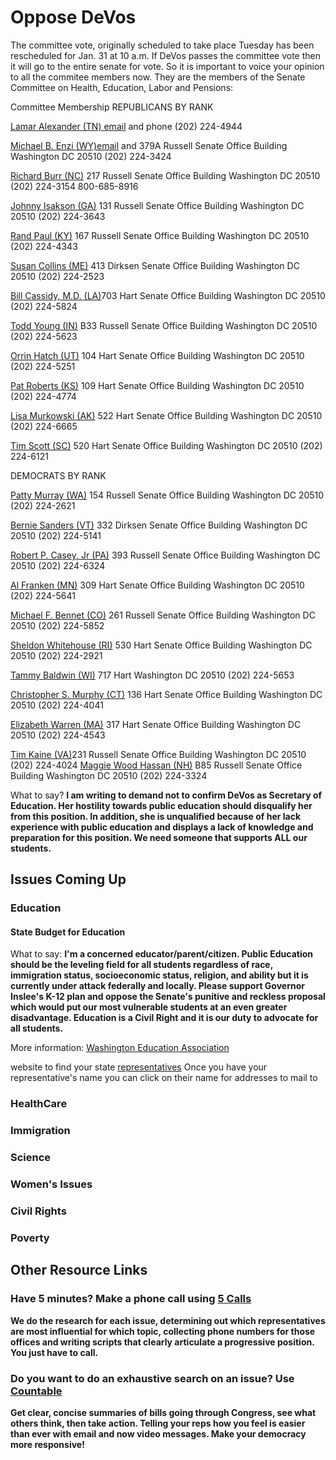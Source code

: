 # Oppose DeVos
The committee vote, originally scheduled to take place Tuesday has been rescheduled for Jan. 31 at 10 a.m.  If DeVos passes the committee vote then it will go to the entire senate for vote.
So it is important to voice your opinion to all the commitee members now. 
They are the members of the Senate Committee on Health, Education, Labor and Pensions:

Committee Membership
REPUBLICANS BY RANK

[Lamar Alexander (TN) email](https://www.collins.senate.gov/contact) and phone (202) 224-4944 

[Michael B. Enzi (WY)email](http://www.enzi.senate.gov/public/index.cfm/contact?p=e-mail-senator-enzi) and 379A Russell Senate Office Building Washington DC 20510
(202) 224-3424 

[Richard Burr (NC)](https://www.burr.senate.gov/contact/email) 217 Russell Senate Office Building Washington DC 20510
(202) 224-3154
800-685-8916

[Johnny Isakson (GA)](https://www.isakson.senate.gov/public/index.cfm/email-me) 131 Russell Senate Office Building Washington DC 20510
(202) 224-3643

[Rand Paul (KY)](https://www.paul.senate.gov/connect/email-rand) 167 Russell Senate Office Building Washington DC 20510
(202) 224-4343

[Susan Collins (ME)](https://www.collins.senate.gov/contact) 413 Dirksen Senate Office Building Washington DC 20510
(202) 224-2523

[Bill Cassidy, M.D. (LA)](https://www.cassidy.senate.gov/contact)703 Hart Senate Office Building Washington DC 20510
(202) 224-5824 

[Todd Young (IN)](https://www.young.senate.gov/content/contact-senator) B33 Russell Senate Office Building Washington DC 20510
(202) 224-5623

[Orrin  Hatch (UT)](http://www.hatch.senate.gov/public/index.cfm/contact?p=Email-Orrin) 104 Hart Senate Office Building Washington DC 20510
(202) 224-5251

[Pat Roberts (KS)](https://www.roberts.senate.gov/public/?p=EmailPat) 109 Hart Senate Office Building Washington DC 20510
(202) 224-4774

[Lisa Murkowski (AK)](https://www.murkowski.senate.gov/contact) 522 Hart Senate Office Building Washington DC 20510
(202) 224-6665

[Tim Scott (SC)](https://www.scott.senate.gov/contact/email-me) 520 Hart Senate Office Building Washington DC 20510
(202) 224-6121

DEMOCRATS BY RANK

[Patty Murray (WA)](https://www.murray.senate.gov/public/index.cfm/contactme) 154 Russell Senate Office Building Washington DC 20510
(202) 224-2621

[Bernie Sanders (VT)](https://www.sanders.senate.gov/contact/comment) 332 Dirksen Senate Office Building Washington DC 20510
(202) 224-5141

[Robert P. Casey, Jr (PA)](https://www.casey.senate.gov/contact/) 393 Russell Senate Office Building Washington DC 20510
(202) 224-6324

[Al Franken (MN)](https://www.franken.senate.gov/?p=email_al) 309 Hart Senate Office Building Washington DC 20510
(202) 224-5641

[Michael F. Bennet (CO)](https://www.bennet.senate.gov/?p=contact) 261 Russell Senate Office Building Washington DC 20510
(202) 224-5852

[Sheldon Whitehouse (RI)](https://www.whitehouse.senate.gov/contact/email-sheldon) 530 Hart Senate Office Building Washington DC 20510
(202) 224-2921

[Tammy Baldwin (WI)](https://www.baldwin.senate.gov/feedback) 717 Hart Washington DC 20510
(202) 224-5653

[Christopher S. Murphy (CT)](https://www.murphy.senate.gov/contact) 136 Hart Senate Office Building Washington DC 20510
(202) 224-4041

[Elizabeth Warren (MA)](https://www.warren.senate.gov/?p=email_senator) 317 Hart Senate Office Building Washington DC 20510
(202) 224-4543

[Tim Kaine (VA)](https://www.kaine.senate.gov/contact)231 Russell Senate Office Building Washington DC 20510
(202) 224-4024
[Maggie Wood Hassan (NH)](https://www.hassan.senate.gov/content/contact-senator) 
B85 Russell Senate Office Building Washington DC 20510
(202) 224-3324

What to say?
__I am writing to demand not to confirm DeVos as Secretary of Education. Her hostility towards public education should disqualify her from this position. In addition, she is unqualified because of her lack experience with public education and displays a lack of knowledge and preparation for this position. We need someone that supports ALL our students.__
 
## Issues Coming Up

### Education
 
#### State Budget for Education

What to say: __I'm a concerned educator/parent/citizen. Public Education should be the leveling field for all students regardless of race, immigration status, socioeconomic status, religion, and ability but it is currently under attack federally and locally. Please support Governor Inslee's K-12 plan and oppose the Senate's punitive and reckless proposal which would put our most vulnerable students at an even greater disadvantage. Education is a Civil Right and it is our duty to advocate for all students.__

More information: [Washington Education Association](https://www.washingtonea.org/ourvoice) 

website to find your state [representatives](http://app.leg.wa.gov/DistrictFinder/)
Once you have your representative's name you can click on their name for
addresses to mail to



### HealthCare

### Immigration

### Science

### Women's Issues

### Civil Rights

### Poverty

## Other Resource Links

### Have 5 minutes? Make a phone call using [5 Calls](https://5calls.org/)
__We do the research for each issue, determining out which representatives are most influential for which topic, collecting phone numbers for those offices and writing scripts that clearly articulate a progressive position. You just have to call.__


### Do you want to do an exhaustive search on an issue? Use [Countable](https://www.countable.us/)

__Get clear, concise summaries of bills going through Congress, see what others think, then take action. Telling your reps how you feel is easier than ever with email and now video messages. Make your democracy more responsive!__

